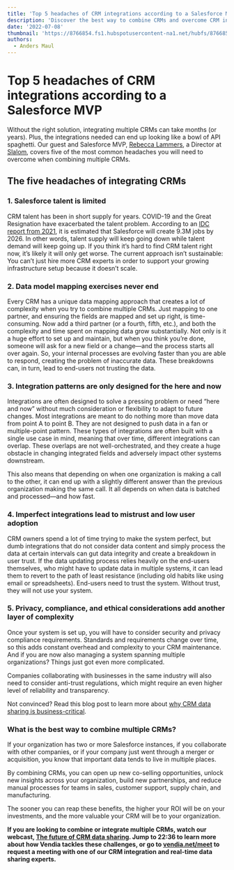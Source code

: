 ```yaml
---
title: 'Top 5 headaches of CRM integrations according to a Salesforce MVP'
description: 'Discover the best way to combine CRMs and overcome CRM integration painpoints with insights from Salesforce MVP, Rebecca Lammers'
date: '2022-07-08'
thumbnail: 'https://8766854.fs1.hubspotusercontent-na1.net/hubfs/8766854/Blog%20post%20images/5%20headaches%20of%20CRM%20integrations%20_%20July%2008%202022.png'
authors:
  - Anders Maul
---
```


# Top 5 headaches of CRM integrations according to a Salesforce MVP

Without the right solution, integrating multiple CRMs can take months (or years). Plus, the integrations needed can end up looking like a bowl of API spaghetti. Our guest and Salesforce MVP, [Rebecca Lammers](https://www.linkedin.com/in/rebecca-lammers/), a Director at [Slalom](https://www.slalom.com/), covers five of the most common headaches you will need to overcome when combining multiple CRMs.



## The five headaches of integrating CRMs 




### **1. Salesforce talent is limited**

CRM talent has been in short supply for years. COVID-19 and the Great Resignation have exacerbated the talent problem. According to an [IDC report from 2021](https://investor.salesforce.com/press-releases/press-release-details/2021/New-Study-Finds-Salesforce-Economy-Will-Create-9.3-Million-Jobs-and-1.6-Trillion-in-New-Business-Revenues-by-2026/default.aspx#:~:text=SAN%20FRANCISCO%2C%20Sept.,business%20revenues%20worldwide%20by%202026.), it is estimated that Salesforce will create 9.3M jobs by 2026. In other words, talent supply will keep going down while talent demand will keep going up. If you think it’s hard to find CRM talent right now, it’s likely it will only get worse. The current approach isn’t sustainable: You can’t just hire more CRM experts in order to support your growing infrastructure setup because it doesn’t scale.





### **2. Data model mapping exercises never end**

Every CRM has a unique data mapping approach that creates a lot of complexity when you try to combine multiple CRMs. Just mapping to one partner, and ensuring the fields are mapped and set up right, is time-consuming. Now add a third partner (or a fourth, fifth, etc.), and both the complexity and time spent on mapping data grow substantially. Not only is it a huge effort to set up and maintain, but when you think you’re done, someone will ask for a new field or a change—and the process starts all over again. So, your internal processes are evolving faster than you are able to respond, creating the problem of inaccurate data. These breakdowns can, in turn, lead to end-users not trusting the data.





### **3. Integration patterns are only designed for the here and now**

Integrations are often designed to solve a pressing problem or need “here and now” without much consideration or flexibility to adapt to future changes. Most integrations are meant to do nothing more than move data from point A to point B. They are not designed to push data in a fan or multiple-point pattern. These types of integrations are often built with a single use case in mind, meaning that over time, different integrations can overlap. These overlaps are not well-orchestrated, and they create a huge obstacle in changing integrated fields and adversely impact other systems downstream. 

This also means that depending on when one organization is making a call to the other, it can end up with a slightly different answer than the previous organization making the same call. It all depends on when data is batched and processed—and how fast.





### **4. Imperfect integrations lead to mistrust and low user adoption**

CRM owners spend a lot of time trying to make the system perfect, but dumb integrations that do not consider data content and simply process the data at certain intervals can gut data integrity and create a breakdown in user trust. If the data updating process relies heavily on the end-users themselves, who might have to update data in multiple systems, it can lead them to revert to the path of least resistance (including old habits like using email or spreadsheets). End-users need to trust the system. Without trust, they will not use your system.





### **5. Privacy, compliance, and ethical considerations add another layer of complexity**  

Once your system is set up, you will have to consider security and privacy compliance requirements. Standards and requirements change over time, so this adds constant overhead and complexity to your CRM maintenance. And if you are now also managing a system spanning multiple organizations? Things just got even more complicated. 

Companies collaborating with businesses in the same industry will also need to consider anti-trust regulations, which might require an even higher level of reliability and transparency.

Not convinced? Read this blog post to learn more about [why CRM data sharing is business-critical](https://www.vendia.net/blog/crm-data-sharing-for-business).




### What is the best way to combine multiple CRMs?

If your organization has two or more Salesforce instances, if you collaborate with other companies, or if your company just went through a merger or acquisition, you know that important data tends to live in multiple places. 

By combining CRMs, you can open up new co-selling opportunities, unlock new insights across your organization, build new partnerships, and reduce manual processes for teams in sales, customer support, supply chain, and manufacturing. 

The sooner you can reap these benefits, the higher your ROI will be on your investments, and the more valuable your CRM will be to your organization. 

**If you are looking to combine or integrate multiple CRMs, watch our webcast, [The future of CRM data sharing](https://fast.wistia.com/embed/channel/d1mxqbj9xw). Jump to 22:36 to learn more about how Vendia tackles these challenges, or go to [vendia.net/meet](https://vendia.net/meet?utm_source=content&utm_medium=blog&utm_campaign=crm-integration-painpoints&utm_content=cta-meet) to request a meeting with one of our CRM integration and real-time data sharing experts.**
